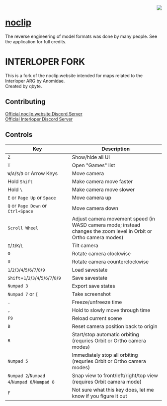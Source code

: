 <img align="right" src="src/assets/logo.png">

# <a href="https://noclip.website">noclip</a>

The reverse engineering of model formats was done by many people. See the application for full credits.

# INTERLOPER FORK

This is a fork of the noclip.website intended for maps related to the Interloper ARG by Anomidae.<br>
Created by qbyte.

## Contributing

[Official noclip.website Discord Server](https://discord.gg/bkJmKKv)<br>
[Official Interloper Discord Server](https://discord.gg/H4X9GxZw)


## Controls

Key | Description
-|-
`Z` | Show/hide all UI
`T` | Open "Games" list
`W`/`A`/`S`/`D` or Arrow Keys | Move camera
Hold `Shift` | Make camera move faster
Hold `\` | Make camera move slower
`E` or `Page Up` or `Space` | Move camera up
`Q` or `Page Down` or `Ctrl+Space` | Move camera down
`Scroll Wheel` | Adjust camera movement speed (in WASD camera mode; instead changes the zoom level in Orbit or Ortho camera modes)
`I`/`J`/`K`/`L` | Tilt camera
`O` | Rotate camera clockwise
`U` | Rotate camera counterclockwise
`1`/`2`/`3`/`4`/`5`/`6`/`7`/`8`/`9` | Load savestate
`Shift`+`1`/`2`/`3`/`4`/`5`/`6`/`7`/`8`/`9` | Save savestate
`Numpad 3` | Export save states
`Numpad 7` or `[` | Take screenshot
`.` | Freeze/unfreeze time
`,` | Hold to slowly move through time
`F9` | Reload current scene
`B` | Reset camera position back to origin
`R` | Start/stop automatic orbiting (requries Orbit or Ortho camera modes)
`Numpad 5` | Immediately stop all orbiting (requries Orbit or Ortho camera modes)
`Numpad 2`/`Numpad 4`/`Numpad 6`/`Numpad 8` | Snap view to front/left/right/top view (requires Orbit camera mode)
`F` | Not sure what this key does, let me know if you figure it out

